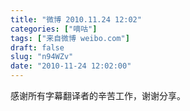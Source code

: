 ```yaml
---
title: "微博 2010.11.24 12:02"
categories: ["嘀咕"]
tags: ["来自微博 weibo.com"]
draft: false
slug: "n94WZv"
date: "2010-11-24 12:02:00"
---
```


<p>感谢所有字幕翻译者的辛苦工作，谢谢分享。 ​​​​</p>
